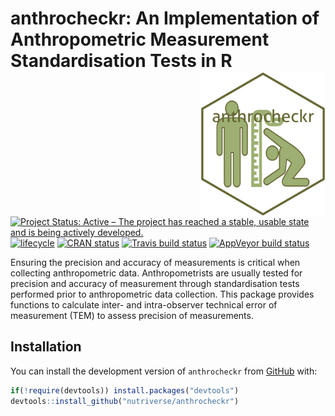 
<!-- README.md is generated from README.Rmd. Please edit that file -->

# anthrocheckr: An Implementation of Anthropometric Measurement Standardisation Tests in R <img src="man/figures/anthrocheckr.png" width="200" align="right" />

[![Project Status: Active – The project has reached a stable, usable
state and is being actively
developed.](https://www.repostatus.org/badges/latest/active.svg)](https://www.repostatus.org/#active)
[![lifecycle](https://img.shields.io/badge/lifecycle-maturing-blue.svg)](https://www.tidyverse.org/lifecycle/#maturing)
[![CRAN
status](https://www.r-pkg.org/badges/version/anthrocheckr)](https://cran.r-project.org/package=anthrocheckr)
[![Travis build
status](https://travis-ci.org/nutriverse/anthrocheckr.svg?branch=master)](https://travis-ci.org/nutriverse/anthrocheckr)
[![AppVeyor build
status](https://ci.appveyor.com/api/projects/status/github/nutriverse/anthrocheckr?branch=master&svg=true)](https://ci.appveyor.com/project/nutriverse/anthrocheckr)

Ensuring the precision and accuracy of measurements is critical when
collecting anthropometric data. Anthropometrists are usually tested for
precision and accuracy of measurement through standardisation tests
performed prior to anthropometric data collection. This package provides
functions to calculate inter- and intra-observer technical error of
measurement (TEM) to assess precision of measurements.

## Installation

You can install the development version of `anthrocheckr` from
[GitHub](https://github.com/nutriverse/anthrocheckr) with:

``` r
if(!require(devtools)) install.packages("devtools")
devtools::install_github("nutriverse/anthrocheckr")
```
